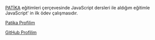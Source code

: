
[PATİKA](https://app.patika.dev/) eğitimleri çerçevesinde JavaScript dersleri ile aldığım eğitimle JavaScript' in ilk ödev çalışmasıdır.

[Patika Profilim](https://app.patika.dev/sibgat)

[GitHub Profilim](https://github.com/Sibgatullahsanli)

